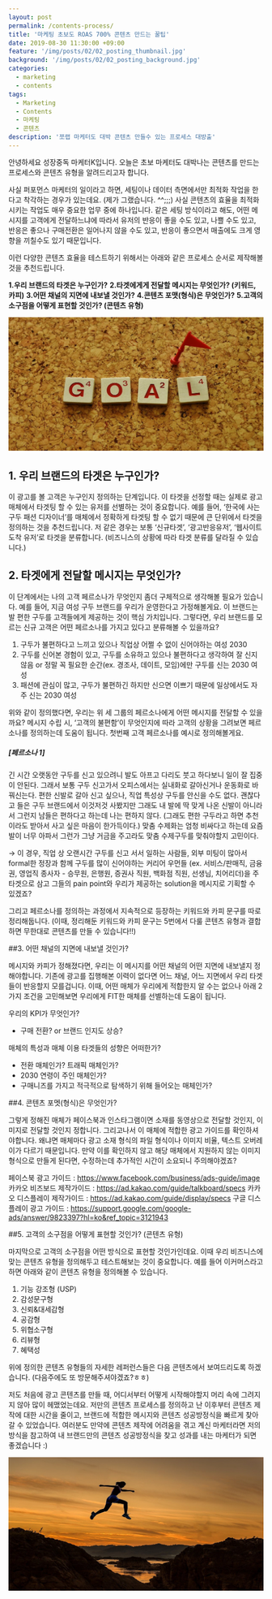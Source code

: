 ```yaml
---
layout: post
permalink: /contents-process/
title: '마케팅 초보도 ROAS 700% 콘텐츠 만드는 꿀팁'
date: 2019-08-30 11:30:00 +09:00
feature: '/img/posts/02/02_posting_thumbnail.jpg'
background: '/img/posts/02/02_posting_background.jpg'
categories:
  - marketing
  - contents
tags:
  - Marketing
  - Contents
  - 마케팅
  - 콘텐츠
description: '쪼랩 마케터도 대박 콘텐츠 만들수 있는 프로세스 대방출'
---
```


안녕하세요 성장중독 마케터K입니다.
오늘은 초보 마케터도 대박나는 콘텐츠를 만드는 프로세스와 콘텐츠 유형을 알려드리고자 합니다.

사실 퍼포먼스 마케터의 일이라고 하면, 세팅이나 데이터 측면에서만 최적화 작업을 한다고 착각하는 경우가 있는데요. (제가 그랬습니다. ^^;;;)
사실 콘텐츠의 효율을 최적화 시키는 작업도 매우 중요한 업무 중에 하나입니다. 같은 세팅 방식이라고 해도, 어떤 메시지를 고객에게 전달하느냐에 따라서 유저의 반응이 좋을 수도 있고, 나쁠 수도 있고, 반응은 좋으나 구매전환은 일어나지 않을 수도 있고, 반응이 좋으면서 매출에도 크게 영향을 끼칠수도 있기 때문입니다.

이런 다양한 콘텐츠 효율을 테스트하기 위해서는 아래와 같은 프로세스 순서로 제작해볼 것을 추천드립니다.


**1.우리 브랜드의 타겟은 누구인가?**
**2.타겟에게게 전달할 메시지는 무엇인가? (키워드, 카피)**
**3.어떤 채널의 지면에 내보낼 것인가?**
**4.콘텐츠 포맷(형식)은 무엇인가?**
**5.고객의 소구점을 어떻게 표현할 것인가? (콘텐츠 유형)**

![goal](/img\posts\02\01_text_insert.jpg)


## 1. 우리 브랜드의 타겟은 누구인가?

이 광고를 볼 고객은 누구인지 정의하는 단계입니다. 이 타겟을 선정할 때는 실제로 광고 매체에서 타겟팅 할 수 있는 유저를 선별하는 것이 중요합니다. 예를 들어, ‘한국에 사는 구두 패션 디자이너’를 매체에서 정확하게 타겟팅 할 수 없기 때문에 큰 단위에서 타겟을 정의하는 것을 추천드립니다. 저 같은 경우는 보통 ‘신규타겟’, ‘광고반응유저’, ‘웹사이트 도착 유저’로 타겟을 분류합니다. (비즈니스의 상황에 따라 타겟 분류를 달라질 수 있습니다.)


## 2. 타겟에게 전달할 메시지는 무엇인가?

이 단계에서는 나의 고객 페르소나가 무엇인지 좀더 구체적으로 생각해볼 필요가 있습니다. 예를 들어, 지금 여성 구두 브랜드를 우리가 운영한다고 가정해볼게요. 이 브랜드는 발 편한 구두를 고객들에게 제공하는 것이 핵심 가치입니다. 그렇다면, 우리 브랜드를 모르는 신규 고객은 어떤 페르소나를 가지고 있다고 분류해볼 수 있을까요?

1) 구두가 불편하다고 느끼고 있으나 직업상 어쩔 수 없이 신어야하는 여성 2030
2) 구두를 신어본 경험이 있고, 구두를 소유하고 있으나 불편하다고 생각하여 잘 신지 않음 or 정말 꼭 필요한 순간(ex. 경조사, 데이트, 모임)에만 구두를 신는 2030 여성
3) 패션에 관심이 많고, 구두가 불편하긴 하지만 신으면 이쁘기 때문에 일상에서도 자주 신는 2030 여성

위와 같이 정의했다면, 우리는 위 세 그룹의 페르소나에게 어떤 메시지를 전달할 수 있을까요? 메시지 수립 시, ‘고객의 불편함’이 무엇인지에 따라 고객의 상황을 그려보면 페르소나를 정의하는데 도움이 됩니다. 첫번째 고객 페르소나를 예시로 정의해볼게요.


##### [페르소나 1]

긴 시간 오랫동안 구두를 신고 있으려니 발도 아프고 다리도 붓고 하다보니 일이 잘 집중이 안된다. 그래서 보통 구두 신고가서 오피스에서는 실내화로 갈아신거나 운동화로 바꿔신는다. 편한 신발로 갈아 신고 싶으나, 직업 특성상 구두를 안신을 수도 없다. 괜찮다고 들은 구두 브랜드에서 이것저것 사봤지만 그래도 내 발에 딱 맞게 나온 신발이 아니라서 그런지 남들은 편하다고 하는데 나는 편하지 않다. (그래도 편한 구두라고 하면 추천이라도 받아서 사고 싶은 마음이 한가득이다.) 맞춤 수제화는 엄청 비싸다고 하는데 요즘 발이 너무 아파서 그런가 그냥 거금을 주고라도 맞춤 수제구두를 맞춰야할지 고민이다.

→ 이 경우, 직업 상 오랜시간 구두를 신고 서서 일하는 사람들, 외부 미팅이 많아서 formal한 정장과 함께 구두를 많이 신어야하는 커리어 우먼들 (ex. 서비스/판매직, 금융권, 영업직 종사자 - 승무원, 은행원, 증권사 직원, 백화점 직원, 선생님, 치어리더)을 주 타겟으로 삼고 그들의 pain point와 우리가 제공하는 solution을 메시지로 기획할 수 있겠죠?

그리고 페르소나를 정의하는 과정에서 지속적으로 등장하는 키워드와 카피 문구를 따로 정리해둡니다. (이때, 정리해둔 키워드와 카피 문구는 5번에서 다룰 콘텐츠 유형과 결합하면 무한대로 콘텐츠를 만들 수 있습니다!!)



##3. 어떤 채널의 지면에 내보낼 것인가?

메시지와 카피가 정해졌다면, 우리는 이 메시지를 어떤 채널의 어떤 지면에 내보낼지 정해야합니다. 기존에 광고를 집행해본 이력이 없다면 어느 채널, 어느 지면에서 우리 타겟들이 반응할지 모를겁니다. 이때, 어떤 매체가 우리에게 적합한지 알 수는 없으나 아래 2가지 조건을 고민해보면 우리에게 FIT한 매체를 선별하는데 도움이 됩니다.

우리의 KPI가 무엇인가?
- 구매 전환? or 브랜드 인지도 상승?


매체의 특성과 매체 이용 타겟들의 성향은 어떠한가?
- 전환 매체인가? 트래픽 매체인가?
- 2030 연령이 주인 매체인가?
- 구매니즈를 가지고 적극적으로 탐색하기 위해 들어오는 매체인가?



##4. 콘텐츠 포멧(형식)은 무엇인가?


그렇게 정해진 매체가 페이스북과 인스타그램이면 소재를 동영상으로 전달할 것인지, 이미지로 전달할 것인지 정합니다. 그리고나서 이 매체에 적합한 광고 가이드를 확인하셔야합니다.  왜냐면 매체마다 광고 소재 형식의 파일 형식이나 이미지 비율, 텍스트 오버레이가 다르기 때문입니다. 만약 이를 확인하지 않고 해당 매체에서 지원하지 않는 이미지 형식으로 만들게 된다면, 수정하는데 추가적인 시간이 소요되니 주의해야겠죠?


페이스북 광고 가이드 : https://www.facebook.com/business/ads-guide/image
카카오 비즈보드 제작가이드 : https://ad.kakao.com/guide/talkboard/specs
카카오 디스플레이 제작가이드 : https://ad.kakao.com/guide/display/specs
구글 디스플레이 광고 가이드 : https://support.google.com/google-ads/answer/9823397?hl=ko&ref_topic=3121943



##5. 고객의 소구점을 어떻게 표현할 것인가? (콘텐츠 유형)

마지막으로 고객의 소구점을 어떤 방식으로 표현할 것인가인데요. 이때 우리 비즈니스에 맞는 콘텐츠 유형을 정의해두고 테스트해보는 것이 중요합니다. 예를 들어 이커머스라고 하면 아래와 같이 콘텐츠 유형을 정의해볼 수 있습니다.

1) 기능 강조형 (USP)
2) 감성문구형
3) 신뢰&대세감형
4) 공감형
5) 위협소구형
6) 리뷰형
7) 혜택성


위에 정의한 콘텐츠 유형들의 자세한 레퍼런스들은 다음 콘텐츠에서 보여드리도록 하겠습니다. (다음주에도 또 방문해주셔야겠죠?ㅎㅎ)  


저도 처음에 광고 콘텐츠를 만들 때, 어디서부터 어떻게 시작해야할지 머리 속에 그려지지 않아 많이 헤맸었는데요. 저만의 콘텐츠 프로세스를 정의하고 난 이후부터 콘텐츠 제작에 대한 시간을 줄이고, 브랜드에 적합한 메시지와 콘텐츠 성공방정식을 빠르게 찾아갈 수 있었습니다.  여러분도 만약에 콘텐츠 제작에 어려움을 겪고 계신 마케터라면 저의 방식을 참고하여 내 브랜드만의 콘텐츠 성공방정식을 찾고 성과를 내는 마케터가 되면 좋겠습니다 :)

![success](/img\posts\02\02_text_insert.jpg)
